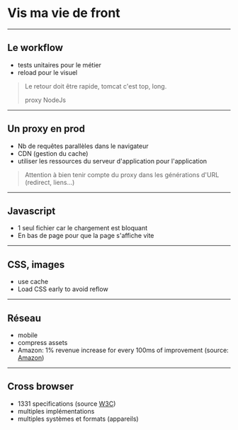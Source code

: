 <!--  data-background="images/02/strip-tease.jpg" data-background-size="auto auto" data-background-position="top left" data-background-color="#C6247A" -->
<!-- .slide: data-background="http://www.lemag-vip.com/memo/c-ma-vie-logo.jpg" data-background-size="auto auto" -->

Vis ma vie de front
===================

---

## Le workflow

* tests unitaires pour le métier
* reload pour le visuel

> Le retour doit être rapide, tomcat c'est top, long.
>
> proxy NodeJs

---

## Un proxy en prod

* Nb de requêtes parallèles dans le navigateur
* CDN (gestion du cache)
* utiliser les ressources du serveur d'application pour l'application

> Attention à bien tenir compte du proxy dans les générations d'URL (redirect,
> liens...)

---

## Javascript

* 1 seul fichier car le chargement est bloquant
* En bas de page pour que la page s'affiche vite

---

## CSS, images

* use cache
* Load CSS early to avoid reflow

---

## Réseau

* mobile
* compress assets
* Amazon: 1% revenue increase for every 100ms of improvement (source:
[Amazon](https://sites.google.com/site/glinden/Home/StanfordDataMining.2006-11-28.ppt))

---

## Cross browser

* 1331 specifications (source [W3C](http://www.w3.org/TR/#w3c_all))
* multiples implémentations
* multiples systèmes et formats (appareils)
